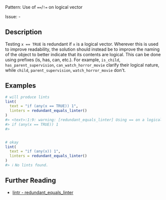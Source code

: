 Pattern: Use of `==`/`!=` on logical vector

Issue: -

## Description

Testing `x == TRUE` is redundant if `x` is a logical vector. Wherever this is used to improve readability, the solution should instead be to improve the naming of the object to better indicate that its contents are logical. This can be done using prefixes (is, has, can, etc.). For example, `is_child`, `has_parent_supervision`, `can_watch_horror_movie` clarify their logical nature, while `child`, `parent_supervision`, `watch_horror_movie` don't.

## Examples

```r
# will produce lints
lint(
  text = "if (any(x == TRUE)) 1",
  linters = redundant_equals_linter()
)
#> <text>:1:9: warning: [redundant_equals_linter] Using == on a logical vector is redundant. Well-named logical vectors can be used directly in filtering. For data.table's `i` argument, wrap the column name in (), like `DT[(is_treatment)]`.
#> if (any(x == TRUE)) 1
#>  


# okay
lint(
  text = "if (any(x)) 1",
  linters = redundant_equals_linter()
)
#> ℹ No lints found.
```

## Further Reading

* [lintr - redundant_equals_linter](https://lintr.r-lib.org/reference/redundant_equals_linter.html)